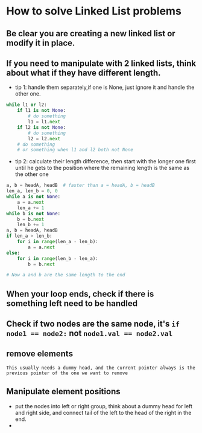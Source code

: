 # How to solve Linked List problems

## Be clear you are creating a new linked list or modify it in place.

## If you need to manipulate with 2 linked lists, think about what if they have different length.

+ tip 1: handle them separately,if one is None, just ignore it and handle the other one.

```python
while l1 or l2:
    if l1 is not None:
        # do something
        l1 = l1.next
    if l2 is not None:
        # do something
        l2 = l2.next
    # do something
    # or something when l1 and l2 both not None
```

+ tip 2: calculate their length difference, then start with the longer one first until he gets to the position where the remaining length is the same as the other one

```python
a, b = headA, headB  # faster than a = headA, b = headB
len_a, len_b = 0, 0
while a is not None:
    a = a.next
    len_a += 1
while b is not None:
    b = b.next
    len_b += 1
a, b = headA, headB
if len_a > len_b:
    for i in range(len_a - len_b):
        a = a.next
else:
    for i in range(len_b - len_a):
        b = b.next

# Now a and b are the same length to the end
```


## When your loop ends, check if there is something left need to be handled

## Check if two nodes are the same node, it's `if node1 == node2:` not `node1.val == node2.val`

## remove elements
    This usually needs a dummy head, and the current pointer always is the previous pointer of the one we want to remove

## Manipulate element positions
+ put the nodes into left or right group, think about a dummy head for left and right side, and connect tail of the left to the head of the right in the end.
+ 
